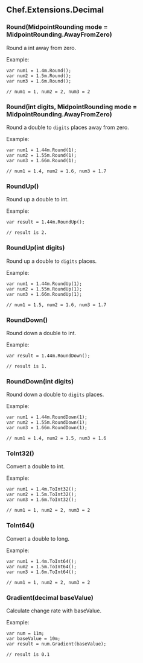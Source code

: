## Chef.Extensions.Decimal

### Round(MidpointRounding mode = MidpointRounding.AwayFromZero)

Round a int away from zero.

Example:

    var num1 = 1.4m.Round();
    var num2 = 1.5m.Round();
    var num3 = 1.6m.Round();
    
    // num1 = 1, num2 = 2, num3 = 2

### Round(int digits, MidpointRounding mode = MidpointRounding.AwayFromZero)

Round a double to `digits` places away from zero.

Example:

    var num1 = 1.44m.Round(1);
    var num2 = 1.55m.Round(1);
    var num3 = 1.66m.Round(1);
    
    // num1 = 1.4, num2 = 1.6, num3 = 1.7

### RoundUp()

Round up a double to int.

Example:

    var result = 1.44m.RoundUp();

    // result is 2.

### RoundUp(int digits)

Round up a double to `digits` places.

Example:

    var num1 = 1.44m.RoundUp(1);
    var num2 = 1.55m.RoundUp(1);
    var num3 = 1.66m.RoundUp(1);
    
    // num1 = 1.5, num2 = 1.6, num3 = 1.7

### RoundDown()

Round down a double to int.

Example:

    var result = 1.44m.RoundDown();

    // result is 1.

### RoundDown(int digits)

Round down a double to `digits` places.

Example:

    var num1 = 1.44m.RoundDown(1);
    var num2 = 1.55m.RoundDown(1);
    var num3 = 1.66m.RoundDown(1);
    
    // num1 = 1.4, num2 = 1.5, num3 = 1.6

### ToInt32()

Convert a double to int.

Example:

    var num1 = 1.4m.ToInt32();
    var num2 = 1.5m.ToInt32();
    var num3 = 1.6m.ToInt32();
    
    // num1 = 1, num2 = 2, num3 = 2

### ToInt64()

Convert a double to long.

Example:

    var num1 = 1.4m.ToInt64();
    var num2 = 1.5m.ToInt64();
    var num3 = 1.6m.ToInt64();
    
    // num1 = 1, num2 = 2, num3 = 2

### Gradient(decimal baseValue)

Calculate change rate with baseValue.

Example:

    var num = 11m;
    var baseValue = 10m;
    var result = num.Gradient(baseValue);
    
    // result is 0.1
